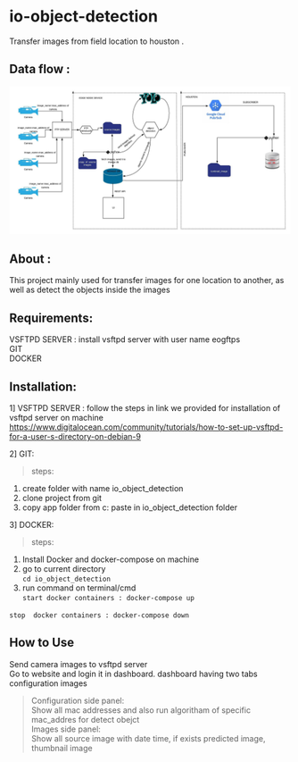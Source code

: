 io-object-detection
====
Transfer images from field location  to houston .

Data flow :
--------

![github_saleor_readmew_header_01](https://github.com/pravin1ambre/darknet/blob/master/Blank_Diagram.jpeg)


About :
--------
This project mainly used for transfer images for one location to another, as well as detect the objects inside the images 


Requirements:
----------
VSFTPD SERVER : install vsftpd server with user name eogftps  
GIT   
DOCKER 

Installation: 
-------------
1] VSFTPD SERVER :
follow the steps in link we provided for installation of vsftpd server on machine  
https://www.digitalocean.com/community/tutorials/how-to-set-up-vsftpd-for-a-user-s-directory-on-debian-9  

2] GIT:  
>steps:  
1. create folder with name io_object_detection  
2. clone project from git  
3. copy app folder from c: paste in io_object_detection folder


3] DOCKER:  
>steps:  
1. Install Docker and docker-compose on machine
2. go to current directory  
`` cd io_object_detection
``
3. run command on terminal/cmd  
``
start docker containers : docker-compose up  
``  

``
stop  docker containers : docker-compose down  
``  

How to Use
-------------
Send camera images to vsftpd server  
Go to website and login it in dashboard. dashboard having two tabs configuration images  
>Configuration side panel:  
Show all mac addresses and also run algoritham of specific mac_addres for detect obejct  
>Images side panel:  
Show all source image with date time, if exists predicted image, thumbnail image





















